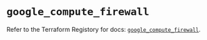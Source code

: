 # `google_compute_firewall`

Refer to the Terraform Registory for docs: [`google_compute_firewall`](https://registry.terraform.io/providers/hashicorp/google/5.26.0/docs/resources/compute_firewall).
